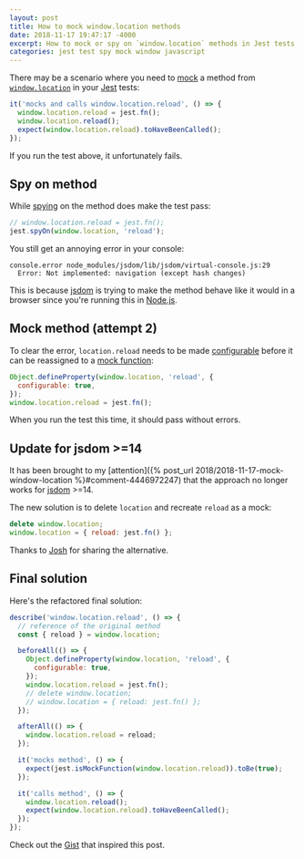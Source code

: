 ```yaml
---
layout: post
title: How to mock window.location methods
date: 2018-11-17 19:47:17 -4000
excerpt: How to mock or spy on `window.location` methods in Jest tests.
categories: jest test spy mock window javascript
---
```


There may be a scenario where you need to [mock](https://jestjs.io/docs/en/mock-function-api) a method from [`window.location`](https://developer.mozilla.org/docs/Web/API/Location#Methods) in your [Jest](https://jestjs.io/) tests:

```js
it('mocks and calls window.location.reload', () => {
  window.location.reload = jest.fn();
  window.location.reload();
  expect(window.location.reload).toHaveBeenCalled();
});
```

If you run the test above, it unfortunately fails.

## Spy on method

While [spying](https://jestjs.io/docs/en/jest-object#jestspyonobject-methodname) on the method does make the test pass:

```js
// window.location.reload = jest.fn();
jest.spyOn(window.location, 'reload');
```

You still get an annoying error in your console:

```
console.error node_modules/jsdom/lib/jsdom/virtual-console.js:29
  Error: Not implemented: navigation (except hash changes)
```

This is because [jsdom](https://github.com/jsdom/jsdom) is trying to make the method behave like it would in a browser since you're running this in [Node.js](https://nodejs.org/).

## Mock method (attempt 2)

To clear the error, `location.reload` needs to be made [configurable](https://developer.mozilla.org/docs/Web/JavaScript/Reference/Global_Objects/Object/defineProperty#Description) before it can be reassigned to a [mock function](https://jestjs.io/docs/en/jest-object#jestfnimplementation):

```js
Object.defineProperty(window.location, 'reload', {
  configurable: true,
});
window.location.reload = jest.fn();
```

When you run the test this time, it should pass without errors.

## Update for jsdom >=14

It has been brought to my [attention]({% post_url 2018/2018-11-17-mock-window-location %}#comment-4446972247) that the approach no longer works for [jsdom](https://github.com/jsdom/jsdom) >=14.

The new solution is to delete `location` and recreate `reload` as a mock:

```js
delete window.location;
window.location = { reload: jest.fn() };
```

Thanks to [Josh](https://gist.github.com/joshjg) for sharing the alternative.

## Final solution

Here's the refactored final solution:

```js
describe('window.location.reload', () => {
  // reference of the original method
  const { reload } = window.location;

  beforeAll(() => {
    Object.defineProperty(window.location, 'reload', {
      configurable: true,
    });
    window.location.reload = jest.fn();
    // delete window.location;
    // window.location = { reload: jest.fn() };
  });

  afterAll(() => {
    window.location.reload = reload;
  });

  it('mocks method', () => {
    expect(jest.isMockFunction(window.location.reload)).toBe(true);
  });

  it('calls method', () => {
    window.location.reload();
    expect(window.location.reload).toHaveBeenCalled();
  });
});
```

Check out the [Gist](https://gist.github.com/remarkablemark/5cb571a13a6635ab89cf2bb47dc004a3) that inspired this post.
